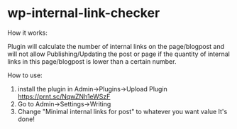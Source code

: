 # wp-internal-link-checker

How it works:

Plugin will calculate the number of internal links on the page/blogpost and will not allow Publishing/Updating the post or page if the quantity of internal links in this page/blogpost is lower than a certain number.

How to use:
1) install the plugin in Admin->Plugins->Upload Plugin https://prnt.sc/NqwZNh1eWSzF 
2) Go to Admin->Settings->Writing
3) Change "Minimal internal links for post" to whatever you want value
It's done!
